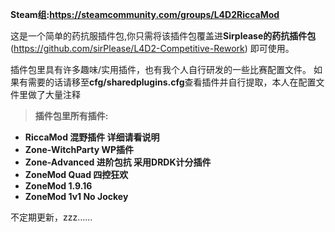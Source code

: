**Steam组:https://steamcommunity.com/groups/L4D2RiccaMod**

这是一个简单的药抗服插件包,你只需将该插件包覆盖进**Sirplease的药抗插件包**(https://github.com/sirPlease/L4D2-Competitive-Rework) 即可使用。

插件包里具有许多趣味/实用插件，也有我个人自行研发的一些比赛配置文件。
如果有需要的话请移至**cfg/sharedplugins.cfg**查看插件并自行提取，本人在配置文件里做了大量注释


> **插件包里所有插件:**
* **RiccaMod 混野插件 详细请看说明**
* **Zone-WitchParty WP插件**
* **Zone-Advanced 进阶包抗 采用DRDK计分插件**
* **ZoneMod Quad 四控狂欢**
* **ZoneMod 1.9.16**
* **ZoneMod 1v1 No Jockey**

不定期更新，zzz……
